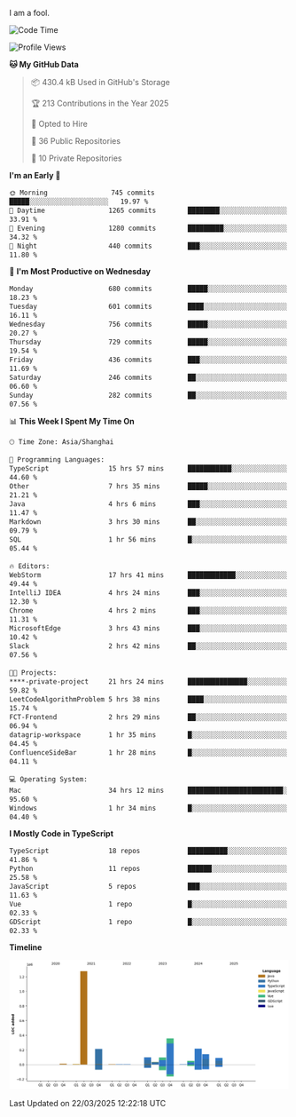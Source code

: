 I am a fool.

<!--START_SECTION:waka-->
![Code Time](http://img.shields.io/badge/Code%20Time-2%2C764%20hrs%2033%20mins-blue)

![Profile Views](http://img.shields.io/badge/Profile%20Views-5-blue)

**🐱 My GitHub Data** 

> 📦 430.4 kB Used in GitHub's Storage 
 > 
> 🏆 213 Contributions in the Year 2025
 > 
> 💼 Opted to Hire
 > 
> 📜 36 Public Repositories 
 > 
> 🔑 10 Private Repositories 
 > 
**I'm an Early 🐤** 

```text
🌞 Morning                745 commits         █████░░░░░░░░░░░░░░░░░░░░   19.97 % 
🌆 Daytime                1265 commits        ████████░░░░░░░░░░░░░░░░░   33.91 % 
🌃 Evening                1280 commits        █████████░░░░░░░░░░░░░░░░   34.32 % 
🌙 Night                  440 commits         ███░░░░░░░░░░░░░░░░░░░░░░   11.80 % 
```
📅 **I'm Most Productive on Wednesday** 

```text
Monday                   680 commits         █████░░░░░░░░░░░░░░░░░░░░   18.23 % 
Tuesday                  601 commits         ████░░░░░░░░░░░░░░░░░░░░░   16.11 % 
Wednesday                756 commits         █████░░░░░░░░░░░░░░░░░░░░   20.27 % 
Thursday                 729 commits         █████░░░░░░░░░░░░░░░░░░░░   19.54 % 
Friday                   436 commits         ███░░░░░░░░░░░░░░░░░░░░░░   11.69 % 
Saturday                 246 commits         ██░░░░░░░░░░░░░░░░░░░░░░░   06.60 % 
Sunday                   282 commits         ██░░░░░░░░░░░░░░░░░░░░░░░   07.56 % 
```


📊 **This Week I Spent My Time On** 

```text
🕑︎ Time Zone: Asia/Shanghai

💬 Programming Languages: 
TypeScript               15 hrs 57 mins      ███████████░░░░░░░░░░░░░░   44.60 % 
Other                    7 hrs 35 mins       █████░░░░░░░░░░░░░░░░░░░░   21.21 % 
Java                     4 hrs 6 mins        ███░░░░░░░░░░░░░░░░░░░░░░   11.47 % 
Markdown                 3 hrs 30 mins       ██░░░░░░░░░░░░░░░░░░░░░░░   09.79 % 
SQL                      1 hr 56 mins        █░░░░░░░░░░░░░░░░░░░░░░░░   05.44 % 

🔥 Editors: 
WebStorm                 17 hrs 41 mins      ████████████░░░░░░░░░░░░░   49.44 % 
IntelliJ IDEA            4 hrs 24 mins       ███░░░░░░░░░░░░░░░░░░░░░░   12.30 % 
Chrome                   4 hrs 2 mins        ███░░░░░░░░░░░░░░░░░░░░░░   11.31 % 
MicrosoftEdge            3 hrs 43 mins       ███░░░░░░░░░░░░░░░░░░░░░░   10.42 % 
Slack                    2 hrs 42 mins       ██░░░░░░░░░░░░░░░░░░░░░░░   07.56 % 

🐱‍💻 Projects: 
****-private-project     21 hrs 24 mins      ███████████████░░░░░░░░░░   59.82 % 
LeetCodeAlgorithmProblem 5 hrs 38 mins       ████░░░░░░░░░░░░░░░░░░░░░   15.74 % 
FCT-Frontend             2 hrs 29 mins       ██░░░░░░░░░░░░░░░░░░░░░░░   06.94 % 
datagrip-workspace       1 hr 35 mins        █░░░░░░░░░░░░░░░░░░░░░░░░   04.45 % 
ConfluenceSideBar        1 hr 28 mins        █░░░░░░░░░░░░░░░░░░░░░░░░   04.11 % 

💻 Operating System: 
Mac                      34 hrs 12 mins      ████████████████████████░   95.60 % 
Windows                  1 hr 34 mins        █░░░░░░░░░░░░░░░░░░░░░░░░   04.40 % 
```

**I Mostly Code in TypeScript** 

```text
TypeScript               18 repos            ██████████░░░░░░░░░░░░░░░   41.86 % 
Python                   11 repos            ██████░░░░░░░░░░░░░░░░░░░   25.58 % 
JavaScript               5 repos             ███░░░░░░░░░░░░░░░░░░░░░░   11.63 % 
Vue                      1 repo              █░░░░░░░░░░░░░░░░░░░░░░░░   02.33 % 
GDScript                 1 repo              █░░░░░░░░░░░░░░░░░░░░░░░░   02.33 % 
```



**Timeline**

![Lines of Code chart](https://raw.githubusercontent.com/VeejaLiu/VeejaLiu/master/assets/bar_graph.png)


 Last Updated on 22/03/2025 12:22:18 UTC
<!--END_SECTION:waka-->
